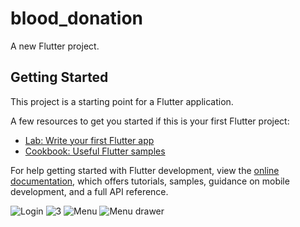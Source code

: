 # blood_donation

A new Flutter project.

## Getting Started

This project is a starting point for a Flutter application.

A few resources to get you started if this is your first Flutter project:

- [Lab: Write your first Flutter app](https://docs.flutter.dev/get-started/codelab)
- [Cookbook: Useful Flutter samples](https://docs.flutter.dev/cookbook)

For help getting started with Flutter development, view the
[online documentation](https://docs.flutter.dev/), which offers tutorials,
samples, guidance on mobile development, and a full API reference.


![Login](https://github.com/Nizarartuol/Newblood_flutter/assets/73958657/a89628df-a375-4024-a37b-6966d1964df0) 
![3](https://github.com/Nizarartuol/Newblood_flutter/assets/73958657/c8ad75e9-d240-477c-ad33-a5e3c3d52568)
![Menu](https://github.com/Nizarartuol/Newblood_flutter/assets/73958657/a2a0712e-1718-4217-a059-979a0a875d39)
![Menu drawer](https://github.com/Nizarartuol/Newblood_flutter/assets/73958657/419887f4-bf92-468c-9f4a-b09e5d7fb0fc)



